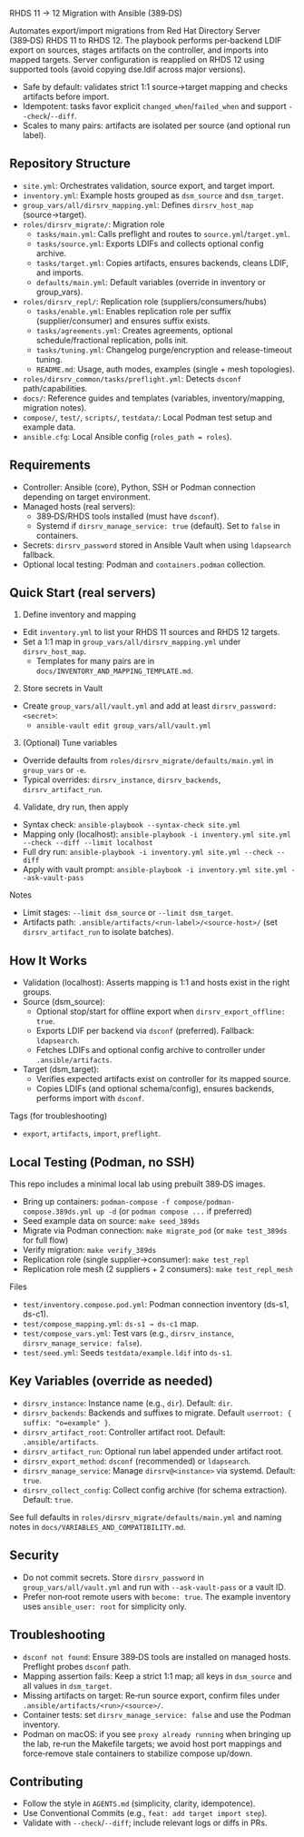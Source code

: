 RHDS 11 → 12 Migration with Ansible (389‑DS)

Automates export/import migrations from Red Hat Directory Server (389‑DS) RHDS 11 to RHDS 12. The playbook performs per‑backend LDIF export on sources, stages artifacts on the controller, and imports into mapped targets. Server configuration is reapplied on RHDS 12 using supported tools (avoid copying dse.ldif across major versions).

- Safe by default: validates strict 1:1 source→target mapping and checks artifacts before import.
- Idempotent: tasks favor explicit `changed_when`/`failed_when` and support `--check`/`--diff`.
- Scales to many pairs: artifacts are isolated per source (and optional run label).


## Repository Structure
- `site.yml`: Orchestrates validation, source export, and target import.
- `inventory.yml`: Example hosts grouped as `dsm_source` and `dsm_target`.
- `group_vars/all/dirsrv_mapping.yml`: Defines `dirsrv_host_map` (source→target).
- `roles/dirsrv_migrate/`: Migration role
  - `tasks/main.yml`: Calls preflight and routes to `source.yml`/`target.yml`.
  - `tasks/source.yml`: Exports LDIFs and collects optional config archive.
  - `tasks/target.yml`: Copies artifacts, ensures backends, cleans LDIF, and imports.
  - `defaults/main.yml`: Default variables (override in inventory or group_vars).
- `roles/dirsrv_repl/`: Replication role (suppliers/consumers/hubs)
  - `tasks/enable.yml`: Enables replication role per suffix (supplier/consumer) and ensures suffix exists.
  - `tasks/agreements.yml`: Creates agreements, optional schedule/fractional replication, polls init.
  - `tasks/tuning.yml`: Changelog purge/encryption and release-timeout tuning.
  - `README.md`: Usage, auth modes, examples (single + mesh topologies).
- `roles/dirsrv_common/tasks/preflight.yml`: Detects `dsconf` path/capabilities.
- `docs/`: Reference guides and templates (variables, inventory/mapping, migration notes).
- `compose/`, `test/`, `scripts/`, `testdata/`: Local Podman test setup and example data.
- `ansible.cfg`: Local Ansible config (`roles_path = roles`).


## Requirements
- Controller: Ansible (core), Python, SSH or Podman connection depending on target environment.
- Managed hosts (real servers):
  - 389‑DS/RHDS tools installed (must have `dsconf`).
  - Systemd if `dirsrv_manage_service: true` (default). Set to `false` in containers.
- Secrets: `dirsrv_password` stored in Ansible Vault when using `ldapsearch` fallback.
- Optional local testing: Podman and `containers.podman` collection.


## Quick Start (real servers)
1) Define inventory and mapping
- Edit `inventory.yml` to list your RHDS 11 sources and RHDS 12 targets.
- Set a 1:1 map in `group_vars/all/dirsrv_mapping.yml` under `dirsrv_host_map`.
  - Templates for many pairs are in `docs/INVENTORY_AND_MAPPING_TEMPLATE.md`.

2) Store secrets in Vault
- Create `group_vars/all/vault.yml` and add at least `dirsrv_password: <secret>`:
  - `ansible-vault edit group_vars/all/vault.yml`

3) (Optional) Tune variables
- Override defaults from `roles/dirsrv_migrate/defaults/main.yml` in `group_vars` or `-e`.
- Typical overrides: `dirsrv_instance`, `dirsrv_backends`, `dirsrv_artifact_run`.

4) Validate, dry run, then apply
- Syntax check: `ansible-playbook --syntax-check site.yml`
- Mapping only (localhost): `ansible-playbook -i inventory.yml site.yml --check --diff --limit localhost`
- Full dry run: `ansible-playbook -i inventory.yml site.yml --check --diff`
- Apply with vault prompt: `ansible-playbook -i inventory.yml site.yml --ask-vault-pass`

Notes
- Limit stages: `--limit dsm_source` or `--limit dsm_target`.
- Artifacts path: `.ansible/artifacts/<run-label>/<source-host>/` (set `dirsrv_artifact_run` to isolate batches).


## How It Works
- Validation (localhost): Asserts mapping is 1:1 and hosts exist in the right groups.
- Source (dsm_source):
  - Optional stop/start for offline export when `dirsrv_export_offline: true`.
  - Exports LDIF per backend via `dsconf` (preferred). Fallback: `ldapsearch`.
  - Fetches LDIFs and optional config archive to controller under `.ansible/artifacts`.
- Target (dsm_target):
  - Verifies expected artifacts exist on controller for its mapped source.
  - Copies LDIFs (and optional schema/config), ensures backends, performs import with `dsconf`.

Tags (for troubleshooting)
- `export`, `artifacts`, `import`, `preflight`.


## Local Testing (Podman, no SSH)
This repo includes a minimal local lab using prebuilt 389‑DS images.

- Bring up containers: `podman-compose -f compose/podman-compose.389ds.yml up -d` (or `podman compose ...` if preferred)
- Seed example data on source: `make seed_389ds`
- Migrate via Podman connection: `make migrate_pod` (or `make test_389ds` for full flow)
- Verify migration: `make verify_389ds`
- Replication role (single supplier→consumer): `make test_repl`
- Replication role mesh (2 suppliers + 2 consumers): `make test_repl_mesh`

Files
- `test/inventory.compose.pod.yml`: Podman connection inventory (ds-s1, ds-c1).
- `test/compose_mapping.yml`: `ds-s1 → ds-c1` map.
- `test/compose_vars.yml`: Test vars (e.g., `dirsrv_instance`, `dirsrv_manage_service: false`).
- `test/seed.yml`: Seeds `testdata/example.ldif` into `ds-s1`.


## Key Variables (override as needed)
- `dirsrv_instance`: Instance name (e.g., `dir`). Default: `dir`.
- `dirsrv_backends`: Backends and suffixes to migrate. Default `userroot: { suffix: "o=example" }`.
- `dirsrv_artifact_root`: Controller artifact root. Default: `.ansible/artifacts`.
- `dirsrv_artifact_run`: Optional run label appended under artifact root.
- `dirsrv_export_method`: `dsconf` (recommended) or `ldapsearch`.
- `dirsrv_manage_service`: Manage `dirsrv@<instance>` via systemd. Default: `true`.
- `dirsrv_collect_config`: Collect config archive (for schema extraction). Default: `true`.

See full defaults in `roles/dirsrv_migrate/defaults/main.yml` and naming notes in `docs/VARIABLES_AND_COMPATIBILITY.md`.


## Security
- Do not commit secrets. Store `dirsrv_password` in `group_vars/all/vault.yml` and run with `--ask-vault-pass` or a vault ID.
- Prefer non‑root remote users with `become: true`. The example inventory uses `ansible_user: root` for simplicity only.


## Troubleshooting
- `dsconf not found`: Ensure 389‑DS tools are installed on managed hosts. Preflight probes `dsconf` path.
- Mapping assertion fails: Keep a strict 1:1 map; all keys in `dsm_source` and all values in `dsm_target`.
- Missing artifacts on target: Re‑run source export, confirm files under `.ansible/artifacts/<run>/<source>/`.
- Container tests: set `dirsrv_manage_service: false` and use the Podman inventory.
- Podman on macOS: if you see `proxy already running` when bringing up the lab, re‑run the Makefile targets; we avoid host port mappings and force‑remove stale containers to stabilize compose up/down.


## Contributing
- Follow the style in `AGENTS.md` (simplicity, clarity, idempotence).
- Use Conventional Commits (e.g., `feat: add target import step`).
- Validate with `--check`/`--diff`; include relevant logs or diffs in PRs.
